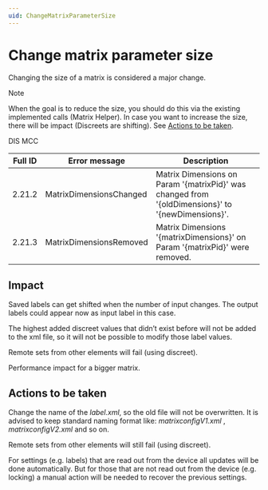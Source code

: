```yaml
---
uid: ChangeMatrixParameterSize
---
```


# Change matrix parameter size

Changing the size of a matrix is considered a major change.

> [!NOTE]
> When the goal is to reduce the size, you should do this via the existing implemented calls (Matrix Helper).
> In case you want to increase the size, there will be impact (Discreets are shifting). See [Actions to be taken](#actions-to-be-taken).

DIS MCC

| Full ID | Error message | Description |
|---------|---------------|-------------|
| 2.21.2  | MatrixDimensionsChanged | Matrix Dimensions on Param '{matrixPid}' was changed from '{oldDimensions}' to '{newDimensions}'. |
| 2.21.3  | MatrixDimensionsRemoved | Matrix Dimensions '{matrixDimensions}' on Param '{matrixPid}' were removed. |

## Impact

Saved labels can get shifted when the number of input changes. The output labels could appear now as input label in this case.

The highest added discreet values that didn’t exist before will not be added to the xml file, so it will not be possible to modify those label values.

Remote sets from other elements will fail (using discreet).

Performance impact for a bigger matrix.

## Actions to be taken

Change the name of the *label.xml*, so the old file will not be overwritten. It is advised to keep standard naming format like: *matrixconfigV1.xml* , *matrixconfigV2.xml* and so on.

Remote sets from other elements will still fail (using discreet).

For settings (e.g. labels) that are read out from the device all updates will be done automatically. But for those that are not read out from the device (e.g. locking) a manual action will be needed to recover the previous settings.

